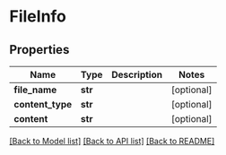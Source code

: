 # FileInfo

## Properties
Name | Type | Description | Notes
------------ | ------------- | ------------- | -------------
**file_name** | **str** |  | [optional] 
**content_type** | **str** |  | [optional] 
**content** | **str** |  | [optional] 

[[Back to Model list]](../README.md#documentation-for-models) [[Back to API list]](../README.md#documentation-for-api-endpoints) [[Back to README]](../README.md)


